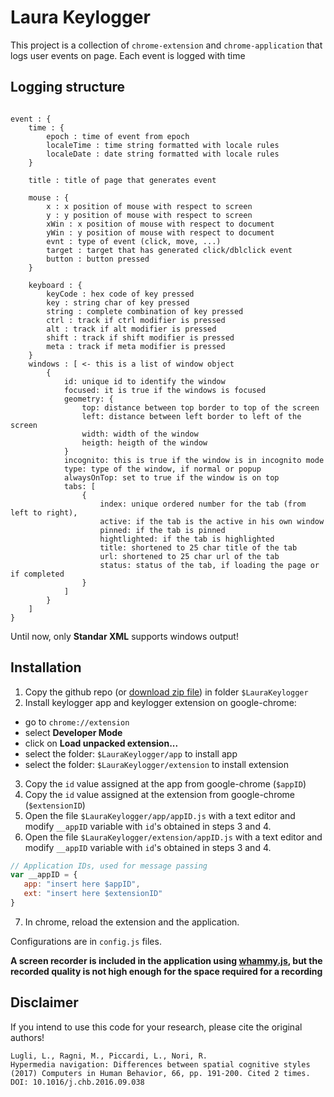 # Laura Keylogger

This project is a collection of `chrome-extension` and `chrome-application` that logs user events on page. Each event is logged with time

## Logging structure

```

event : {
	time : {
		epoch : time of event from epoch
		localeTime : time string formatted with locale rules
		localeDate : date string formatted with locale rules
	}	

	title : title of page that generates event

	mouse : {
		x : x position of mouse with respect to screen
		y : y position of mouse with respect to screen
		xWin : x position of mouse with respect to document
		yWin : y position of mouse with respect to document
		evnt : type of event (click, move, ...)
		target : target that has generated click/dblclick event
		button : button pressed
	}

	keyboard : {
		keyCode : hex code of key pressed
		key : string char of key pressed
		string : complete combination of key pressed
		ctrl : track if ctrl modifier is pressed
		alt : track if alt modifier is pressed
		shift : track if shift modifier is pressed
		meta : track if meta modifier is pressed
	}
    windows : [ <- this is a list of window object
        {
            id: unique id to identify the window
            focused: it is true if the windows is focused
            geometry: {
                top: distance between top border to top of the screen
                left: distance between left border to left of the screen
                width: width of the window
                heigth: heigth of the window
            }
            incognito: this is true if the window is in incognito mode
            type: type of the window, if normal or popup
            alwaysOnTop: set to true if the window is on top
            tabs: [
                {
                    index: unique ordered number for the tab (from left to right),
                    active: if the tab is the active in his own window
                    pinned: if the tab is pinned
                    hightlighted: if the tab is highlighted
                    title: shortened to 25 char title of the tab
                    url: shortened to 25 char url of the tab
                    status: status of the tab, if loading the page or if completed
                }
            ]
        } 
    ]
}

```

Until now, only **Standar XML** supports windows output!

## Installation

 1. Copy the github repo (or [download zip file](https://github.com/MatteoRagni/LauraKeylogger/archive/master.zip)) in folder `$LauraKeylogger`
 2. Install keylogger app and keylogger extension on google-chrome:
   * go to `chrome://extension`
   * select **Developer Mode**
   * click on **Load unpacked extension...**
   * select the folder: `$LauraKeylogger/app` to install app
   * select the folder: `$LauraKeylogger/extension` to install extension
 3. Copy the `id` value assigned at the app from google-chrome (`$appID`)
 4. Copy the `id` value assigned at the extension from google-chrome (`$extensionID`)
 5. Open the file `$LauraKeylogger/app/appID.js` with a text editor and modify `__appID` variable with `id`'s obtained in steps 3 and 4.
 6. Open the file `$LauraKeylogger/extension/appID.js` with a text editor and modify `__appID` variable with `id`'s obtained in steps 3 and 4.
 ``` Javascript	
 // Application IDs, used for message passing
 var __appID = {
 	app: "insert here $appID",
	ext: "insert here $extensionID"
 }
 ```
 7. In chrome, reload the extension and the application. 

 Configurations are in `config.js` files.

**A screen recorder is included in the application using [whammy.js](https://github.com/antimatter15/whammy), but the recorded quality is not high enough for the space required for a recording**

## Disclaimer

If you intend to use this code for your research, please cite the original authors!

```
Lugli, L., Ragni, M., Piccardi, L., Nori, R.
Hypermedia navigation: Differences between spatial cognitive styles
(2017) Computers in Human Behavior, 66, pp. 191-200. Cited 2 times.
DOI: 10.1016/j.chb.2016.09.038
```
